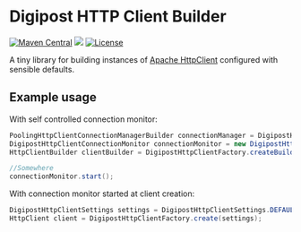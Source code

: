 # Digipost HTTP Client Builder

[![Maven Central](https://maven-badges.herokuapp.com/maven-central/no.digipost/http-client-builder3/badge.svg)](https://maven-badges.herokuapp.com/maven-central/no.digipost/http-client-builder3)
![](https://github.com/digipost/http-client-builder3/workflows/Build%20snapshot/badge.svg)
[![License](https://img.shields.io/badge/license-Apache%202-blue)](https://github.com/digipost/http-client-builder3/blob/master/LICENCE)

A tiny library for building instances of [Apache HttpClient](https://hc.apache.org/httpcomponents-client-ga/) configured with sensible defaults.


## Example usage
With self controlled connection monitor:
```java
PoolingHttpClientConnectionManagerBuilder connectionManager = DigipostHttpClientConnectionManagerFactory.createDefaultBuilder();
DigipostHttpClientConnectionMonitor connectionMonitor = new DigipostHttpClientConnectionMonitor(connectionManager);
HttpClientBuilder clientBuilder = DigipostHttpClientFactory.createBuilder(connectionManager);

//Somewhere
connectionMonitor.start();
```

With connection monitor started at client creation:
```java
DigipostHttpClientSettings settings = DigipostHttpClientSettings.DEFAULT.connectionMonitorPolicy(ONLY_EVICT_EXPIRED_CONNECTIONS);
HttpClient client = DigipostHttpClientFactory.create(settings);
```
